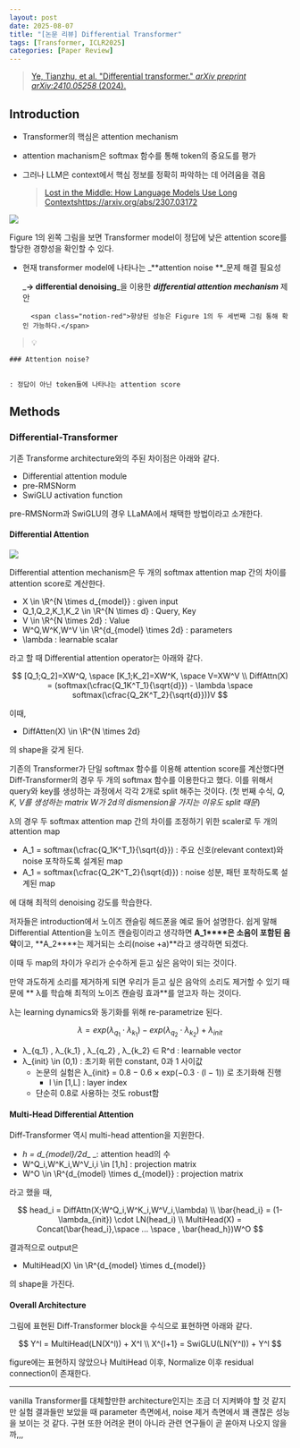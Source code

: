```yaml
---
layout: post
date: 2025-08-07
title: "[논문 리뷰] Differential Transformer"
tags: [Transformer, ICLR2025]
categories: [Paper Review]
---
```


> [Ye, Tianzhu, et al. "Differential transformer." ](https://arxiv.org/abs/2410.05258)[_arXiv preprint arXiv:2410.05258_](https://arxiv.org/abs/2410.05258)[ (2024).](https://arxiv.org/abs/2410.05258)



## Introduction

- Transformer의 핵심은 attention mechanism
- attention machanism은 softmax 함수를 통해 token의 중요도를 평가
- 그러나 LLM은 context에서 핵심 정보를 정확히 파악하는 데 어려움을 겪음

	> [Lost in the Middle: How Language Models Use Long Contextshttps://arxiv.org/abs/2307.03172](https://arxiv.org/abs/2307.03172)


![](https://prod-files-secure.s3.us-west-2.amazonaws.com/542b861c-36a8-4051-84e5-8804b6728dba/9083ea56-691a-4752-ae26-47f403431ac8/image.png?X-Amz-Algorithm=AWS4-HMAC-SHA256&X-Amz-Content-Sha256=UNSIGNED-PAYLOAD&X-Amz-Credential=ASIAZI2LB46623A3U5K7%2F20250809%2Fus-west-2%2Fs3%2Faws4_request&X-Amz-Date=20250809T200109Z&X-Amz-Expires=3600&X-Amz-Security-Token=IQoJb3JpZ2luX2VjEIz%2F%2F%2F%2F%2F%2F%2F%2F%2F%2FwEaCXVzLXdlc3QtMiJIMEYCIQDzEhhfxD%2BE1st%2FqjQ%2FnbpLI4YM7lTs8t6bTo3ytCLUJQIhAMeXtt0w0KQdDQgPMlacwDnsYHM4QZpLY5zXg4fjKB4%2BKogECMX%2F%2F%2F%2F%2F%2F%2F%2F%2F%2FwEQABoMNjM3NDIzMTgzODA1IgzMzxvNNk%2FknYigo0wq3ANfI7y8tGkhFgturZasaA4HAUwioHAyBNoTyAg6h1YFuDFiZa6K4tAfDYEpYSqFaXfyShk0UWS%2FY8D6a396kfstInRmu8BHJJHGcom9s0lZH8Oc6TrtxauwOVuyTqDqEqfS%2BJKxvGom0fOY3Is7Voq4vf7ngBVYwTtIA%2BXwBieKL7RQb5aIoESwrodUxVfI3VqP8%2BB1DAQLopsBiZ06s5CbGMTHhsUuX%2F9WAP5g%2F1yefE%2BbEMI1fl86tbb3VkmXi1rSHW%2BVua79fb%2BXrhA%2BD07hxexxRRfqdRRoYP2qY1qLf6TGofzGfnZBWMX72BuAFQqpRSAfgOj4S4RgyKeRHoa5NK%2BaNBbF%2F5kbQ14tNRLJML1rhaU8K3WZu3n0hZYAPx0ffNGqA8y4qavr1YzqX1cAoWx20KVICxFmatljRhO0u2s%2Beppq22gZPHJ4Gf2TkxVTINH9lQp%2FY3R7jeq10397uPld83K%2Fmky0ScCQ%2FBEGPE9bSiig8SjbO96dhcBvDiLAbIJeWHl7qxunxaYNlJ0TXWqZjHIYSs8W7usXldSQmm0OD9dhX3oCVkMc7b2NZ5Piy7I%2FQp7LIfMGi8l4kZJsZqoas9yS65oOeiF58q%2BR1smj7L2CAVSnpQO3YDDKzN7EBjqkAQP6imhCF5GbPvGaYPFbohkUz0APcAvkHa52nd8RfQ5pDvgGfu5LmcHXKioRRx1qb3bTmJT10gvGI7PZ2RI5m62MU1NluXR0wcev6M7HRgLkGBoHG15OD8B%2FDs4THECZXT%2BgCSpRZ6wPxSF9tx%2F0Ztjk9Jmf9oiZwZV4R5ReVVDYHsSeT6hEB0NbxNfBY4OEuEew5EYE1G2hud433Bzyxyyjst1M&X-Amz-Signature=440498332a87b61bfd2ecea8b37b153c3eb1e70f43505235faaebe22eab9dbbe&X-Amz-SignedHeaders=host&x-amz-checksum-mode=ENABLED&x-id=GetObject)


Figure 1의 왼쪽 그림을 보면 Transformer model이 정답에 낮은 attention score를 할당한 경향성을 확인할 수 있다.

- 현재 transformer model에 나타나는 _**attention noise **_문제 해결 필요성

	_**→ differential denoising**_을 이용한 _**differential attention mechanism**_ 제안


		<span class="notion-red">향상된 성능은 Figure 1의 두 세번째 그림 통해 확인 가능하다.</span>


> 💡 


	### Attention noise?


	: 정답이 아닌 token들에 나타나는 attention score



## Methods



### Differential-Transformer


기존 Transforme architecture와의 주된 차이점은 아래와 같다.

- Differential attention module
- pre-RMSNorm
- SwiGLU activation function

pre-RMSNorm과 SwiGLU의 경우 LLaMA에서 채택한 방법이라고 소개한다.



#### Differential Attention


![](https://prod-files-secure.s3.us-west-2.amazonaws.com/542b861c-36a8-4051-84e5-8804b6728dba/116d70b2-1963-4810-9167-f4c7d8a06e8f/image.png?X-Amz-Algorithm=AWS4-HMAC-SHA256&X-Amz-Content-Sha256=UNSIGNED-PAYLOAD&X-Amz-Credential=ASIAZI2LB46623A3U5K7%2F20250809%2Fus-west-2%2Fs3%2Faws4_request&X-Amz-Date=20250809T200109Z&X-Amz-Expires=3600&X-Amz-Security-Token=IQoJb3JpZ2luX2VjEIz%2F%2F%2F%2F%2F%2F%2F%2F%2F%2FwEaCXVzLXdlc3QtMiJIMEYCIQDzEhhfxD%2BE1st%2FqjQ%2FnbpLI4YM7lTs8t6bTo3ytCLUJQIhAMeXtt0w0KQdDQgPMlacwDnsYHM4QZpLY5zXg4fjKB4%2BKogECMX%2F%2F%2F%2F%2F%2F%2F%2F%2F%2FwEQABoMNjM3NDIzMTgzODA1IgzMzxvNNk%2FknYigo0wq3ANfI7y8tGkhFgturZasaA4HAUwioHAyBNoTyAg6h1YFuDFiZa6K4tAfDYEpYSqFaXfyShk0UWS%2FY8D6a396kfstInRmu8BHJJHGcom9s0lZH8Oc6TrtxauwOVuyTqDqEqfS%2BJKxvGom0fOY3Is7Voq4vf7ngBVYwTtIA%2BXwBieKL7RQb5aIoESwrodUxVfI3VqP8%2BB1DAQLopsBiZ06s5CbGMTHhsUuX%2F9WAP5g%2F1yefE%2BbEMI1fl86tbb3VkmXi1rSHW%2BVua79fb%2BXrhA%2BD07hxexxRRfqdRRoYP2qY1qLf6TGofzGfnZBWMX72BuAFQqpRSAfgOj4S4RgyKeRHoa5NK%2BaNBbF%2F5kbQ14tNRLJML1rhaU8K3WZu3n0hZYAPx0ffNGqA8y4qavr1YzqX1cAoWx20KVICxFmatljRhO0u2s%2Beppq22gZPHJ4Gf2TkxVTINH9lQp%2FY3R7jeq10397uPld83K%2Fmky0ScCQ%2FBEGPE9bSiig8SjbO96dhcBvDiLAbIJeWHl7qxunxaYNlJ0TXWqZjHIYSs8W7usXldSQmm0OD9dhX3oCVkMc7b2NZ5Piy7I%2FQp7LIfMGi8l4kZJsZqoas9yS65oOeiF58q%2BR1smj7L2CAVSnpQO3YDDKzN7EBjqkAQP6imhCF5GbPvGaYPFbohkUz0APcAvkHa52nd8RfQ5pDvgGfu5LmcHXKioRRx1qb3bTmJT10gvGI7PZ2RI5m62MU1NluXR0wcev6M7HRgLkGBoHG15OD8B%2FDs4THECZXT%2BgCSpRZ6wPxSF9tx%2F0Ztjk9Jmf9oiZwZV4R5ReVVDYHsSeT6hEB0NbxNfBY4OEuEew5EYE1G2hud433Bzyxyyjst1M&X-Amz-Signature=ecdb74dcb5d149cc9cd58f4cfa06222cf1d7d63f291c28dcd2e002f94e30909d&X-Amz-SignedHeaders=host&x-amz-checksum-mode=ENABLED&x-id=GetObject)


Differential attention mechanism은 두 개의 softmax attention map 간의 차이를 attention score로 계산한다.

- X \in \R^{N \times d\_{model}} : given input
- Q\_1,Q\_2,K\_1,K\_2 \in \R^{N \times d} : Query, Key
- V \in \R^{N \times 2d} : Value
- W^Q,W^K,W^V \in \R^{d\_{model} \times 2d} : parameters
- \lambda : learnable scalar

라고 할 때 Differential attention operator는 아래와 같다.


$$
[Q_1;Q_2]=XW^Q, \space [K_1;K_2]=XW^K, \space V=XW^V \\
DiffAttn(X) = (softmax(\cfrac{Q_1K^T_1}{\sqrt{d}}) - \lambda \space softmax(\cfrac{Q_2K^T_2}{\sqrt{d}}))V
$$


이때,

- DiffAtten(X) \in \R^{N \times 2d}

의 shape을 갖게 된다.


기존의 Transformer가 단일 softmax 함수를 이용해 attention score를 계산했다면 Diff-Transformer의 경우 두 개의 softmax 함수를 이용한다고 했다. 이를 위해서 query와 key를 생성하는 과정에서 각각 2개로 split 해주는 것이다. <span class="notion-red">(첫 번째 수식, </span><span class="notion-red">_Q, K, V를 생성하는 matrix W가 2d의 dismension을 가지는 이유도 split 때문_</span><span class="notion-red">)</span>


 λ의 경우 두 softmax attention map 간의 차이를 조정하기 위한 scaler로 두 개의 attention map

- A\_1 = softmax(\cfrac{Q\_1K^T\_1}{\sqrt{d}}) : 주요 신호(relevant context)와 noise 포착하도록 설계된 map
- A\_1 = softmax(\cfrac{Q\_2K^T\_2}{\sqrt{d}}) : noise 성분, 패턴 포착하도록 설계된 map 

에 대해 최적의 denoising 강도를 학습한다.


저자들은 introduction에서 노이즈 캔슬링 헤드폰을 예로 들어 설명한다. 쉽게 말해 Differential Attention을 노이즈 캔슬링이라고 생각하면 **A\_1****은 소음이 포함된 음악**이고, **A\_2****는 제거되는 소리(noise +a)**라고 생각하면 되겠다. 


이때 두 map의 차이가 우리가 순수하게 듣고 싶은 음악이 되는 것이다. 


만약 과도하게 소리를 제거하게 되면 우리가 듣고 싶은 음악의 소리도 제거할 수 있기 때문에 ** λ를 학습해 최적의 노이즈 캔슬링 효과**를 얻고자 하는 것이다.


λ는 learning dynamics와 동기화를 위해 re-parametrize 된다.


$$
\lambda = exp(\lambda_{q_1} \cdot \lambda_{k_1}) - exp(\lambda_{q_2} \cdot \lambda_{k_2}) + \lambda_{init}
$$

- λ\_{q\_1} , λ\_{k\_1} , λ\_{q\_2} , λ\_{k\_2} ∈ R^d : learnable vector
- λ\_{init} \in (0,1) : 초기화 위한 constant, 0과 1 사이값
	- 논문의 실험은 λ\_{init} = 0.8 − 0.6 × exp(−0.3 · (l − 1)) 로 초기화해 진행
		- l \in [1,L] : layer index
	- 단순히 0.8로 사용하는 것도 robust함


#### **Multi-Head Differential Attention**


Diff-Transformer 역시 multi-head attention을 지원한다.

- _h = d\_{model}/2d__ _: attention head의 수
- W^Q\_i,W^K\_i,W^V\_i,i \in [1,h] : projection matrix
- W^O \in \R^{d\_{model} \times d\_{model}} : projection matrix

라고 했을 때,


$$
head_i = DiffAttn(X;W^Q_i,W^K_i,W^V_i,\lambda) \\
\bar{head_i} = (1-\lambda_{init}) \cdot LN(head_i) \\
MultiHead(X) = Concat(\bar{head_i},\space ... \space , \bar{head_h})W^O
$$


결과적으로 output은

- MultiHead(X) \in \R^{d\_{model} \times d\_{model}}

의 shape을 가진다.



#### Overall Architecture


그림에 표현된 Diff-Transformer block을 수식으로 표현하면 아래와 같다.


$$
Y^l = MultiHead(LN(X^l)) + X^l \\
X^{l+1} = SwiGLU(LN(Y^l)) + Y^l
$$


figure에는 표현하지 않았으나 MultiHead 이후, Normalize 이후 residual connection이 존재한다.


---


vanilla Transformer를 대체할만한 architecture인지는 조금 더 지켜봐야 할 것 같지만 실험 결과들만 보았을 때 parameter 측면에서, noise 제거 측면에서 꽤 괜찮은 성능을 보이는 것 같다. 구현 또한 어려운 편이 아니라 관련 연구들이 곧 쏟아져 나오지 않을까,,,

